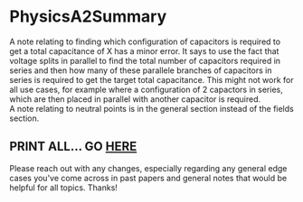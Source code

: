 # PhysicsA2Summary
A note relating to finding which configuration of capacitors is required to get a total capacitance of X has a minor error. It says to use the fact that voltage splits in parallel to find the total number of capacitors required in series and then how many of these parallele branches of capacitors in series is required to get the target total capacitance. This might not work for all use cases, for example where a configuration of 2 capactors in series, which are then placed in parallel with another capacitor is required.   
A note relating to neutral points is in the general section instead of the fields section.  
## PRINT ALL... GO [HERE](https://github.com/barrysweeney/PhysicsA2Summary/blob/master/newFullSummaryPhysicsA2.pdf)  
Please reach out with any changes, especially regarding any general edge cases you've come across in past papers and general notes that would be helpful for all topics. Thanks!

